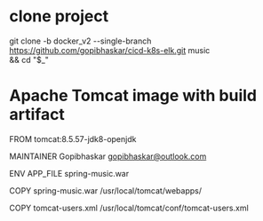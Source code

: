 
# clone project
git clone -b docker_v2 --single-branch \
  https://github.com/gopibhaskar/cicd-k8s-elk.git music \
  && cd "$_"

# Apache Tomcat image with build artifact

FROM tomcat:8.5.57-jdk8-openjdk

MAINTAINER Gopibhaskar <gopibhaskar@outlook.com>

ENV APP_FILE spring-music.war

COPY spring-music.war /usr/local/tomcat/webapps/

COPY tomcat-users.xml /usr/local/tomcat/conf/tomcat-users.xml



